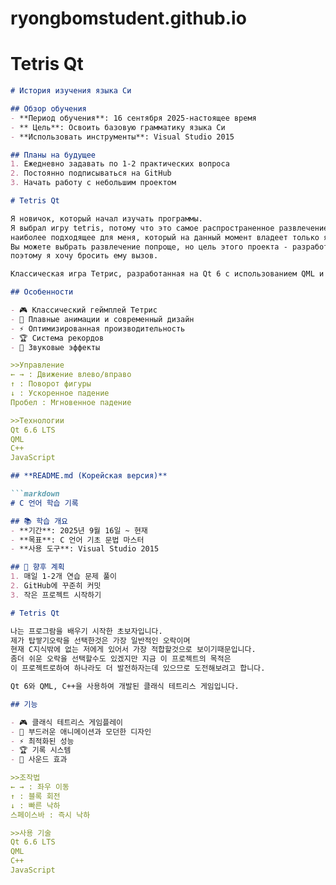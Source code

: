 # ryongbomstudent.github.io

# Tetris Qt

```markdown
# История изучения языка Си

## Обзор обучения
- **Период обучения**: 16 сентября 2025-настоящее время
- ** Цель**: Освоить базовую грамматику языка Си
- **Использовать инструменты**: Visual Studio 2015

## Планы на будущее
1. Ежедневно задавать по 1-2 практических вопроса
2. Постоянно подписываться на GitHub
3. Начать работу с небольшим проектом

# Tetris Qt

Я новичок, который начал изучать программы.
Я выбрал игру tetris, потому что это самое распространенное развлечение и, как мне кажется,
наиболее подходящее для меня, который на данный момент владеет только языком Си.
Вы можете выбрать развлечение попроще, но цель этого проекта - разработать еще один проект,
поэтому я хочу бросить ему вызов.

Классическая игра Тетрис, разработанная на Qt 6 с использованием QML и C++.

## Особенности

- 🎮 Классический геймплей Тетрис
- 🎨 Плавные анимации и современный дизайн
- ⚡ Оптимизированная производительность
- 🏆 Система рекордов
- 🎵 Звуковые эффекты

>>Управление
← → : Движение влево/вправо
↑ : Поворот фигуры
↓ : Ускоренное падение
Пробел : Мгновенное падение

>>Технологии
Qt 6.6 LTS
QML
C++
JavaScript

## **README.md (Корейская версия)**

```markdown
# C 언어 학습 기록

## 📚 학습 개요
- **기간**: 2025년 9월 16일 ~ 현재
- **목표**: C 언어 기초 문법 마스터
- **사용 도구**: Visual Studio 2015

## 🔄 향후 계획
1. 매일 1-2개 연습 문제 풀이
2. GitHub에 꾸준히 커밋
3. 작은 프로젝트 시작하기

# Tetris Qt

나는 프로그람을 배우기 시작한 초보자입니다.
제가 탑쌓기오락을 선택한것은 가장 일반적인 오락이며
현재 C지식밖에 없는 저에게 있어서 가장 적합할것으로 보이기때문입니다.
좀더 쉬운 오락을 선택할수도 있겠지만 지금 이 프로젝트의 목적은
이 프로젝트로하여 하나라도 더 발전하자는데 있으므로 도전해보려고 합니다.

Qt 6와 QML, C++을 사용하여 개발된 클래식 테트리스 게임입니다.

## 기능

- 🎮 클래식 테트리스 게임플레이
- 🎨 부드러운 애니메이션과 모던한 디자인
- ⚡ 최적화된 성능
- 🏆 기록 시스템
- 🎵 사운드 효과

>>조작법
← → : 좌우 이동
↑ : 블록 회전
↓ : 빠른 낙하
스페이스바 : 즉시 낙하

>>사용 기술
Qt 6.6 LTS
QML
C++
JavaScript
